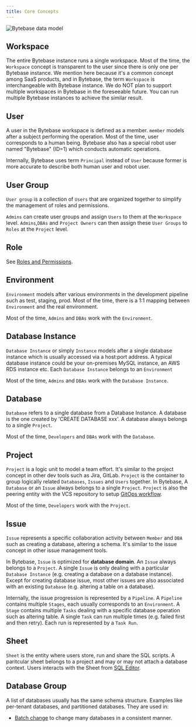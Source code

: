 ```yaml
---
title: Core Concepts
---
```


![Bytebase data model](/content/docs/core-concepts/data-model-v2.webp)

## Workspace

The entire Bytebase instance runs a single workspace. Most of the time, the `Workspace` concept is transparent to the user since there is only one per Bytebase instance. We mention here because it's a common concept among SaaS products, and in Bytebase, the term `Workspace` is interchangeable with Bytebase instance. We do NOT plan to support multiple workspaces in Bytebase in the foreseeable future. You can run multiple Bytebase instances to achieve the similar result.

## User

A user in the Bytebase workspace is defined as a member. `member` models after a subject performing the operation. Most of the time, user corresponds to a human being. Bytebase also has a special robot user named "Bytebase" (ID=1) which conducts automatic operations.

Internally, Bytebase uses term `Principal` instead of `User` because former is more accurate to describe both human user and robot user.

## User Group

`User group` is a collection of `Users` that are organized together to simplify the management of roles and permissions.

`Admins` can create user groups and assign `Users` to them at the `Workspace` level. `Admins`,`DBAs` and `Project Owners` can then assign these `User Groups` to `Roles` at the `Project` level.

## Role

See [Roles and Permissions](/docs/concepts/roles-and-permissions).

## Environment

`Environment` models after various environments in the development pipeline such as test, staging, prod. Most of the time, there is a 1:1 mapping between `Environment` and the real environment.

Most of the time, `Admins` and `DBAs` work with the `Environment`.

## Database Instance

`Database Instance` or simply `Instance` models after a single database instance which is usually accessed via a host:port address. A typical database instance could be your on-premises MySQL instance, an AWS RDS instance etc. Each `Database Instance` belongs to an `Environment`

Most of the time, `Admins` and `DBAs` work with the `Database Instance`.

## Database

`Database` refers to a single database from a Database Instance. A database is the one created by 'CREATE DATABASE xxx'. A database always belongs to a single `Project`.

Most of the time, `Developers` and `DBAs` work with the `Database`.

## Project

`Project` is a logic unit to model a team effort. It's similar to the project concept in other dev tools such as Jira, GitLab. `Project` is the container to group logically related `Databases`, `Issues` and `Users` together. In Bytebase, A `Database` or an `Issue` always belongs to a single `Project`. `Project` is also the peering entity with the VCS repository to setup [GitOps workflow](/docs/vcs-integration/add-gitops-connector).

Most of the time, `Developers` work with the `Project`.

## Issue

`Issue` represents a specific collaboration activity between `Member` and `DBA` such as creating a database, altering a schema. It's similar to the issue concept in other issue management tools.

In Bytebase, `Issue` is optimized for **database domain**. An `Issue` always belongs to a `Project`. A single `Issue` is only dealing with a particular `Database Instance` (e.g. creating a database on a database instance). Except for creating database issue, most other issues are also associated with an existing `Database` (e.g. altering a table on a database).

Internally, the issue progression is represented by a `Pipeline`. A `Pipeline` contains multiple `Stages`, each usually corresponds to an `Environment`. A `Stage` contains multiple `Tasks` dealing with a specific database operation such as altering table. A single `Task` can run multiple times (e.g. failed first and then retry). Each run is represented by a `Task Run`.

## Sheet

`Sheet` is the entity where users store, run and share the SQL scripts. A paritcular sheet belongs
to a project and may or may not attach a database context. Users interacts with the Sheet from
[SQL Editor](/docs/sql-editor/manage-sql-scripts).

## Database Group

A list of databases usually has the same schema structure. Examples like per-tenant databases, and partitioned databases. They are used in:

- [Batch change](/docs/change-database/batch-change) to
  change many databases in a consistent manner.
